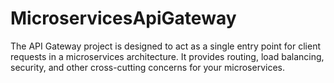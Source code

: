 # MicroservicesApiGateway
The API Gateway project is designed to act as a single entry point for client requests in a microservices architecture. It provides routing, load balancing, security, and other cross-cutting concerns for your microservices. 
